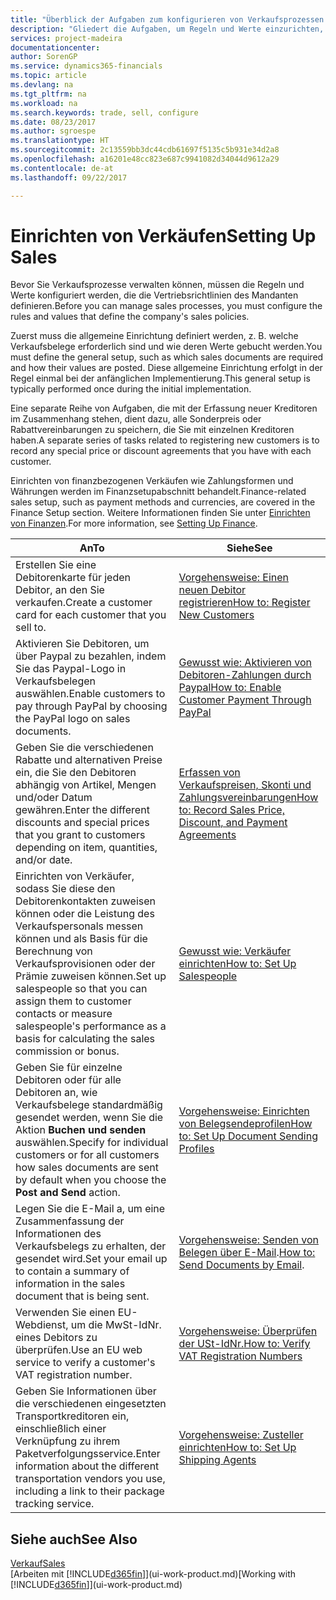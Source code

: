 ```yaml
---
title: "Überblick der Aufgaben zum konfigurieren von Verkaufsprozessen | Microsoft Docs"
description: "Gliedert die Aufgaben, um Regeln und Werte einzurichten, um Ihre Vertriebsrichtlinien und Arbeitsgänge zu definieren."
services: project-madeira
documentationcenter: 
author: SorenGP
ms.service: dynamics365-financials
ms.topic: article
ms.devlang: na
ms.tgt_pltfrm: na
ms.workload: na
ms.search.keywords: trade, sell, configure
ms.date: 08/23/2017
ms.author: sgroespe
ms.translationtype: HT
ms.sourcegitcommit: 2c13559bb3dc44cdb61697f5135c5b931e34d2a8
ms.openlocfilehash: a16201e48cc823e687c9941082d34044d9612a29
ms.contentlocale: de-at
ms.lasthandoff: 09/22/2017

---
```

# <a name="setting-up-sales"></a><span data-ttu-id="d098e-103">Einrichten von Verkäufen</span><span class="sxs-lookup"><span data-stu-id="d098e-103">Setting Up Sales</span></span>
<span data-ttu-id="d098e-104">Bevor Sie Verkaufsprozesse verwalten können, müssen die Regeln und Werte konfiguriert werden, die die Vertriebsrichtlinien des Mandanten definieren.</span><span class="sxs-lookup"><span data-stu-id="d098e-104">Before you can manage sales processes, you must configure the rules and values that define the company's sales policies.</span></span>

<span data-ttu-id="d098e-105">Zuerst muss die allgemeine Einrichtung definiert werden, z. B. welche Verkaufsbelege erforderlich sind und wie deren Werte gebucht werden.</span><span class="sxs-lookup"><span data-stu-id="d098e-105">You must define the general setup, such as which sales documents are required and how their values are posted.</span></span> <span data-ttu-id="d098e-106">Diese allgemeine Einrichtung erfolgt in der Regel einmal bei der anfänglichen Implementierung.</span><span class="sxs-lookup"><span data-stu-id="d098e-106">This general setup is typically performed once during the initial implementation.</span></span>

<span data-ttu-id="d098e-107">Eine separate Reihe von Aufgaben, die mit der Erfassung neuer Kreditoren im Zusammenhang stehen, dient dazu, alle Sonderpreis oder Rabattvereinbarungen zu speichern, die Sie mit einzelnen Kreditoren haben.</span><span class="sxs-lookup"><span data-stu-id="d098e-107">A separate series of tasks related to registering new customers is to record any special price or discount agreements that you have with each customer.</span></span>

<span data-ttu-id="d098e-108">Einrichten von finanzbezogenen Verkäufen wie Zahlungsformen und Währungen werden im Finanzsetupabschnitt behandelt.</span><span class="sxs-lookup"><span data-stu-id="d098e-108">Finance-related sales setup, such as payment methods and currencies, are covered in the Finance Setup section.</span></span> <span data-ttu-id="d098e-109">Weitere Informationen finden Sie unter [Einrichten von Finanzen](finance-setup-finance.md).</span><span class="sxs-lookup"><span data-stu-id="d098e-109">For more information, see [Setting Up Finance](finance-setup-finance.md).</span></span>

| <span data-ttu-id="d098e-110">An</span><span class="sxs-lookup"><span data-stu-id="d098e-110">To</span></span> | <span data-ttu-id="d098e-111">Siehe</span><span class="sxs-lookup"><span data-stu-id="d098e-111">See</span></span> |
| --- | --- |
| <span data-ttu-id="d098e-112">Erstellen Sie eine Debitorenkarte für jeden Debitor, an den Sie verkaufen.</span><span class="sxs-lookup"><span data-stu-id="d098e-112">Create a customer card for each customer that you sell to.</span></span> |[<span data-ttu-id="d098e-113">Vorgehensweise: Einen neuen Debitor registrieren</span><span class="sxs-lookup"><span data-stu-id="d098e-113">How to: Register New Customers</span></span>](sales-how-register-new-customers.md) |
| <span data-ttu-id="d098e-114">Aktivieren Sie Debitoren, um über Paypal zu bezahlen, indem Sie das Paypal-Logo in Verkaufsbelegen auswählen.</span><span class="sxs-lookup"><span data-stu-id="d098e-114">Enable customers to pay through PayPal by choosing the PayPal logo on sales documents.</span></span> |[<span data-ttu-id="d098e-115">Gewusst wie: Aktivieren von Debitoren-Zahlungen durch Paypal</span><span class="sxs-lookup"><span data-stu-id="d098e-115">How to: Enable Customer Payment Through PayPal</span></span>](sales-how-enable-payment-service-extensions.md) |
| <span data-ttu-id="d098e-116">Geben Sie die verschiedenen Rabatte und alternativen Preise ein, die Sie den Debitoren abhängig von Artikel, Mengen und/oder Datum gewähren.</span><span class="sxs-lookup"><span data-stu-id="d098e-116">Enter the different discounts and special prices that you grant to customers depending on item, quantities, and/or date.</span></span> |[<span data-ttu-id="d098e-117">Erfassen von Verkaufspreisen, Skonti und Zahlungsvereinbarungen</span><span class="sxs-lookup"><span data-stu-id="d098e-117">How to: Record Sales Price, Discount, and Payment Agreements</span></span>](sales-how-record-sales-price-discount-payment-agreements.md) |
| <span data-ttu-id="d098e-118">Einrichten von Verkäufer, sodass Sie diese den Debitorenkontakten zuweisen können oder die Leistung des Verkaufspersonals messen können und als Basis für die Berechnung von Verkaufsprovisionen oder der Prämie zuweisen können.</span><span class="sxs-lookup"><span data-stu-id="d098e-118">Set up salespeople so that you can assign them to customer contacts or measure salespeople's performance as a basis for calculating the sales commission or bonus.</span></span> |[<span data-ttu-id="d098e-119">Gewusst wie: Verkäufer einrichten</span><span class="sxs-lookup"><span data-stu-id="d098e-119">How to: Set Up Salespeople</span></span>](sales-how-setup-salespeople.md) |
| <span data-ttu-id="d098e-120">Geben Sie für einzelne Debitoren oder für alle Debitoren an, wie Verkaufsbelege standardmäßig gesendet werden, wenn Sie die Aktion **Buchen und senden** auswählen.</span><span class="sxs-lookup"><span data-stu-id="d098e-120">Specify for individual customers or for all customers how sales documents are sent by default when you choose the **Post and Send** action.</span></span> |[<span data-ttu-id="d098e-121">Vorgehensweise: Einrichten von Belegsendeprofilen</span><span class="sxs-lookup"><span data-stu-id="d098e-121">How to: Set Up Document Sending Profiles</span></span>](sales-how-setup-document-send-profiles.md) |
| <span data-ttu-id="d098e-122">Legen Sie die E-Mail a, um eine Zusammenfassung der Informationen des Verkaufsbelegs zu erhalten, der gesendet wird.</span><span class="sxs-lookup"><span data-stu-id="d098e-122">Set your email up to contain a summary of information in the sales document that is being sent.</span></span> |<span data-ttu-id="d098e-123">[Vorgehensweise: Senden von Belegen über E-Mail](ui-how-send-documents-email.md).</span><span class="sxs-lookup"><span data-stu-id="d098e-123">[How to: Send Documents by Email](ui-how-send-documents-email.md).</span></span> |
|<span data-ttu-id="d098e-124">Verwenden Sie einen EU-Webdienst, um die MwSt-IdNr. eines Debitors zu überprüfen.</span><span class="sxs-lookup"><span data-stu-id="d098e-124">Use an EU web service to verify a customer's VAT registration number.</span></span>|[<span data-ttu-id="d098e-125">Vorgehensweise: Überprüfen der USt-IdNr.</span><span class="sxs-lookup"><span data-stu-id="d098e-125">How to: Verify VAT Registration Numbers</span></span>](sales-how-to-verify-vat-registration-numbers.md)|
|<span data-ttu-id="d098e-126">Geben Sie Informationen über die verschiedenen eingesetzten Transportkreditoren ein, einschließlich einer Verknüpfung zu ihrem Paketverfolgungsservice.</span><span class="sxs-lookup"><span data-stu-id="d098e-126">Enter information about the different transportation vendors you use, including a link to their package tracking service.</span></span>|[<span data-ttu-id="d098e-127">Vorgehensweise: Zusteller einrichten</span><span class="sxs-lookup"><span data-stu-id="d098e-127">How to: Set Up Shipping Agents</span></span>](sales-how-to-set-up-shipping-agents.md)|

## <a name="see-also"></a><span data-ttu-id="d098e-128">Siehe auch</span><span class="sxs-lookup"><span data-stu-id="d098e-128">See Also</span></span>
[<span data-ttu-id="d098e-129">Verkauf</span><span class="sxs-lookup"><span data-stu-id="d098e-129">Sales</span></span>](sales-manage-sales.md)  
<span data-ttu-id="d098e-130">[Arbeiten mit [!INCLUDE[d365fin](includes/d365fin_md.md)]](ui-work-product.md)</span><span class="sxs-lookup"><span data-stu-id="d098e-130">[Working with [!INCLUDE[d365fin](includes/d365fin_md.md)]](ui-work-product.md)</span></span>

